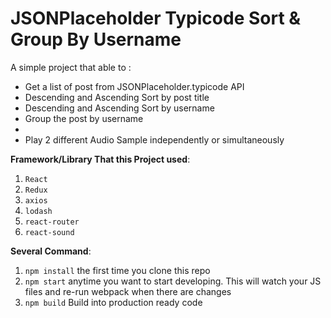 # JSONPlaceholder Typicode Sort & Group By Username

A simple project that able to :

* Get a list of post from JSONPlaceholder.typicode API
* Descending and Ascending Sort by post title
* Descending and Ascending Sort by username
* Group the post by username
*
* Play 2 different Audio Sample independently or simultaneously

**Framework/Library That this Project used**:
1. `React`
2. `Redux`
3. `axios`
4. `lodash`
5. `react-router`
6. `react-sound`

**Several Command**:
1. `npm install` the first time you clone this repo
2. `npm start` anytime you want to start developing. This will watch your JS files and re-run webpack when there are changes
3. `npm build` Build into production ready code